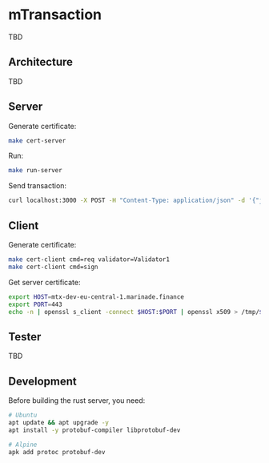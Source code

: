 # mTransaction
TBD

## Architecture
TBD

## Server
Generate certificate:
```bash
make cert-server
```
Run:
```bash
make run-server
```
Send transaction:
```bash
curl localhost:3000 -X POST -H "Content-Type: application/json" -d '{"jsonrpc": "2.0", "method": "send_transaction", "id":123 }'
```

## Client
Generate certificate:
```bash
make cert-client cmd=req validator=Validator1
make cert-client cmd=sign
```
Get server certificate:
```bash
export HOST=mtx-dev-eu-central-1.marinade.finance
export PORT=443
echo -n | openssl s_client -connect $HOST:$PORT | openssl x509 > /tmp/$HOST.cert
```
## Tester
TBD

## Development
Before building the rust server, you need:
```bash
# Ubuntu
apt update && apt upgrade -y
apt install -y protobuf-compiler libprotobuf-dev

# Alpine
apk add protoc protobuf-dev
```
